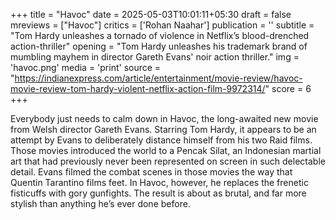+++
title = "Havoc"
date = 2025-05-03T10:01:11+05:30
draft = false
mreviews = ["Havoc"]
critics = ['Rohan Naahar']
publication = ''
subtitle = "Tom Hardy unleashes a tornado of violence in Netflix’s blood-drenched action-thriller"
opening = "Tom Hardy unleashes his trademark brand of mumbling mayhem in director Gareth Evans' noir action thriller."
img = 'havoc.png'
media = 'print'
source = "https://indianexpress.com/article/entertainment/movie-review/havoc-movie-review-tom-hardy-violent-netflix-action-film-9972314/"
score = 6
+++

Everybody just needs to calm down in Havoc, the long-awaited new movie from Welsh director Gareth Evans. Starring Tom Hardy, it appears to be an attempt by Evans to deliberately distance himself from his two Raid films. Those movies introduced the world to a Pencak Silat, an Indonesian martial art that had previously never been represented on screen in such delectable detail. Evans filmed the combat scenes in those movies the way that Quentin Tarantino films feet. In Havoc, however, he replaces the frenetic fisticuffs with gory gunfights. The result is about as brutal, and far more stylish than anything he’s ever done before.
